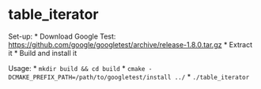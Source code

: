 table_iterator
===========

Set-up:
    * Download Google Test: https://github.com/google/googletest/archive/release-1.8.0.tar.gz
    * Extract it
    * Build and install it

Usage:
    * `mkdir build && cd build`
    * `cmake -DCMAKE_PREFIX_PATH=/path/to/googletest/install ../`
    * `./table_iterator`
